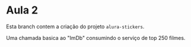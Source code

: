 # Aula 2

Esta branch contem a criação do projeto `alura-stickers`.

Uma chamada basica ao "ImDb" consumindo o serviço de top 250 filmes.
